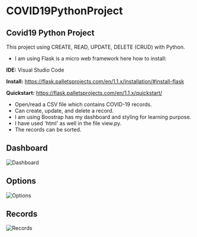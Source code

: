 # COVID19PythonProject

## Covid19 Python Project 

This project using CREATE, READ, UPDATE, DELETE (CRUD) with Python.

- I am using Flask is a micro web framework here how to install: 

**IDE:** Visual Studio Code

**Install:** https://flask.palletsprojects.com/en/1.1.x/installation/#install-flask

**Quickstart:** https://flask.palletsprojects.com/en/1.1.x/quickstart/  

- Open/read a CSV file which contains COVID-19 records.
- Can create, update, and delete a record. 
- I am using Boostrap has my dashboard and styling for learning purpose.
- I have used 'html' as well in the file view.py.
- The records can be sorted.

## Dashboard

![Dashboard](https://user-images.githubusercontent.com/35514180/118882100-ca781b80-b8c1-11eb-95e9-08abc5f5cb04.png)

## Options

![Options](https://user-images.githubusercontent.com/35514180/118882589-58540680-b8c2-11eb-9b3a-76bd8bfeceeb.png)

## Records

![Records](https://user-images.githubusercontent.com/35514180/118882591-58ec9d00-b8c2-11eb-8f1f-309c6e7b146d.png)




